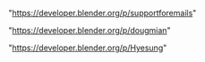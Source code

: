  
"https://developer.blender.org/p/supportforemails"


"https://developer.blender.org/p/dougmian"


"https://developer.blender.org/p/Hyesung"


 
